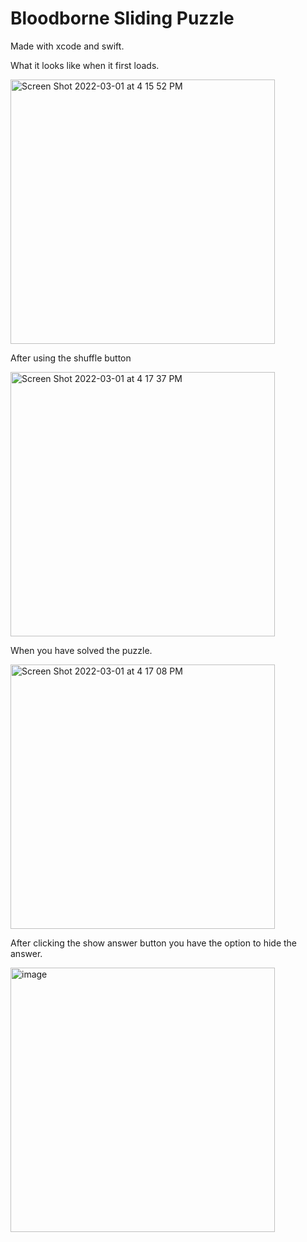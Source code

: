 # Bloodborne Sliding Puzzle
Made with xcode and swift.

What it looks like when it first loads.

<img width="423" alt="Screen Shot 2022-03-01 at 4 15 52 PM" src="https://user-images.githubusercontent.com/76133698/156259443-6594a2bb-7889-4bec-b2f9-cb988debdd05.png">

After using the shuffle button

<img width="423" alt="Screen Shot 2022-03-01 at 4 17 37 PM" src="https://user-images.githubusercontent.com/76133698/156259440-56fee0ea-3b6e-42e3-9413-775a905ebba1.png">

When you have solved the puzzle.

<img width="423" alt="Screen Shot 2022-03-01 at 4 17 08 PM" src="https://user-images.githubusercontent.com/76133698/156259441-ac831f3c-0683-4769-a8dd-278c7428579a.png">

After clicking the show answer button you have the option to hide the answer.

<img width="423" alt="image" src="https://user-images.githubusercontent.com/76133698/156259422-042781ff-01b8-4611-a91b-463b2b7c854d.png">




